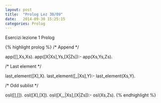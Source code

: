 ```yaml
---
layout: post
title:  "Prolog Lez 30/09"
date:   2014-09-30 15:25:15
categories: Prolog
---
```


Esercizi lezione 1 Prolog

{% highlight prolog %}
/*  Append */

app([],Xs,Xs).
app([X|Xs],Ys,[X|Zs]):-
	app(Xs,Ys,Zs).

/* Last element */

last_element([X],X).
last_element([_|Xs],Y):-
	last_element(Xs,Y).

/* Odd sublist */

osl([],[]).
osl([X],[X]).
osl([X,_|Xs],[X|Zs]):-
	osl(Xs,Zs).
{% endhighlight %}
